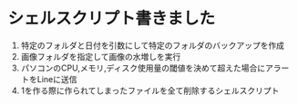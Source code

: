 # シェルスクリプト書きました
1. 特定のフォルダと日付を引数にして特定のフォルダのバックアップを作成
2. 画像フォルダを指定して画像の水増しを実行
3. パソコンのCPU,メモリ,ディスク使用量の閾値を決めて超えた場合にアラートをLineに送信
4. 1を作る際に作られてしまったファイルを全て削除するシェルスクリプト
